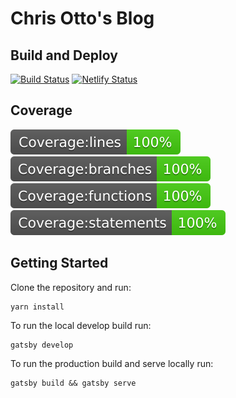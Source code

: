 # Chris Otto's Blog

## Build and Deploy

[![Build Status](https://travis-ci.com/chrisotto6/chrisottodev.svg?branch=master)](https://travis-ci.com/chrisotto6/chrisottodev) [![Netlify Status](https://api.netlify.com/api/v1/badges/2e067759-e5e5-4337-9e22-371754eb3d3e/deploy-status)](https://app.netlify.com/sites/gatsby-otto/deploys)

## Coverage

[![Coverage](./coverage/badge-lines.svg)](https://github.com/chrisotto6/gatsby-starter) [![Coverage](./coverage/badge-branches.svg)](https://github.com/chrisotto6/gatsby-starter) [![Coverage](./coverage/badge-functions.svg)](https://github.com/chrisotto6/gatsby-starter) [![Coverage](./coverage/badge-statements.svg)](https://github.com/chrisotto6/gatsby-starter)

## Getting Started

Clone the repository and run:

```text
yarn install
```

To run the local develop build run:

```text
gatsby develop
```

To run the production build and serve locally run:

```text
gatsby build && gatsby serve
```

